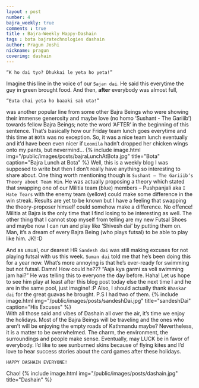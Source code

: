 ```yaml
---
layout : post
number: 4
bajra_weekly: true
comments : true
title : Bajra-Weekly Happy-Dashain
tags : bota bajratechnologies dashain
author: Pragun Joshi
nickname: pragun
coverimg: dashain
---
```

   
    “K ho dai tyo? Dhukkai le yeta ho yeta!” 
    
Imagine this line in the voice of our `Sajan dai`. He said this everytime the guy in green brought food.  And then, **after** everybody was almost full, 
    
    “Euta chai yeta ho baaaki sab uta!” 
    
was another popular line from some other Bajra Beings who were showing their immense generosity and maybe love (no homo ‘Sushant - The Gariiib’) towards fellow Bajra Beings; note the word ‘AFTER’ in the beginning of this sentence. That’s basically how our Friday team lunch goes everytime and this time at `BOTA` was no exception. So, it was a nice team lunch eventually and it’d have been even nicer if `Loomila` hadn’t dropped her chicken wings onto my pants, but nevermind…
{% include image.html
            img="/public/images/posts/bajraLunchAtBota.jpg"
            title="Bota"
            caption="Bajra Lunch at Bota" %}
Well, this is a weekly blog I was supposed to write but then I don’t really have anything so interesting to share about. One thing worth mentioning though is `Sushant – The Gariiib‘s Theory about Team Win`. He was actually proposing a theory which stated that swapping one of our Militia team (blue) members – Pushpanjali aka `I Hate Tears` with the enemy team (yellow) could make some difference in the win streak. Results are yet to be known but I have a feeling that swapping the theory-proposer himself could somehow make a difference. No offence! Militia at Bajra is the only time that I find losing to be interesting as well. The other thing that I cannot stop myself from telling are my new Futsal Shoes and maybe now I can run and play like ‘Shivesh dai’ by putting them on. Man, it’s a dream of every Bajra Being (who plays futsal) to be able to play like him. JK! :D 

And as usual, our dearest HR `Sandesh dai` was still making excuses for not playing futsal with us this week. `Suman dai` told me that he’s been doing this for a year now. What’s more annoying is that he’s ever-ready for swimming but not futsal. Damn! How could he??? “Aaja kya garmi xa voli swimming jam hai?” He was telling this to everyone the day before. Haha! Let us hope to see him play at least after this blog post today else the next time I and he are in the same pool, just imagine! :P Also, I should actually thank `Bhaskar dai` for the great guavas he brought. P.S I had two of them.
 {% include image.html
            img="/public/images/posts/sandeshDai.jpg"
            title="sandeshDai"
            caption="His Excuses" %}      
With all those said and vibes of Dashain all over the air, it’s time we enjoy the holidays. Most of the Bajra Beings will be traveling and the ones who aren’t will be enjoying the empty roads of Kathmandu maybe? Nevertheless, it is a matter to be overwhelmed. The charm, the environment, the surroundings and people make sense. Eventually, may LUCK be in favor of everybody. I’d like to see sunburned skins because of flying kites and I’d love to hear success stories about the card games after these holidays. 


    HAPPY DASHAIN EVERYONE!

Chao!
{% include image.html
            img="/public/images/posts/dashain.jpg"
            title="Dashain" %}
